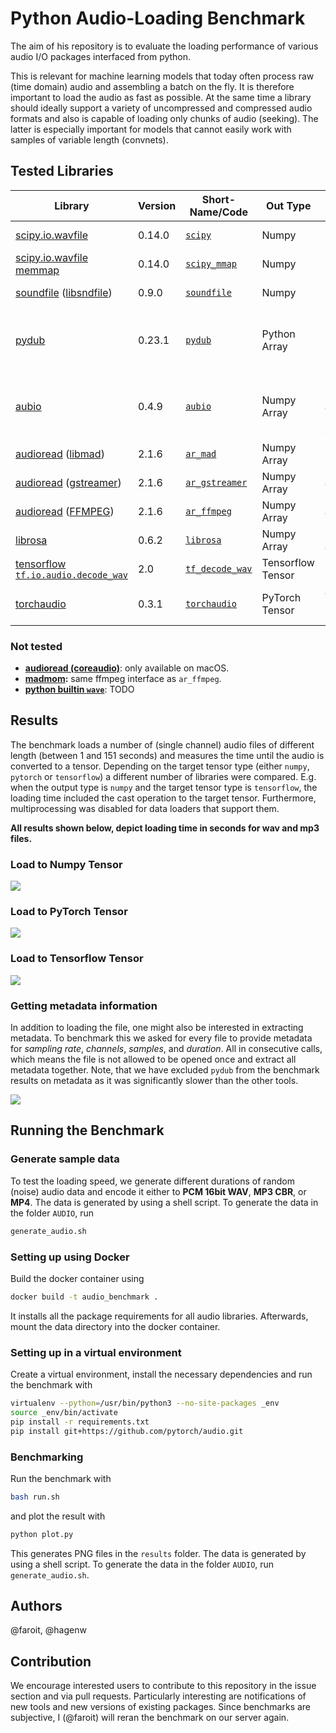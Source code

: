 # Python Audio-Loading Benchmark

The aim of his repository is to evaluate the loading performance of various audio I/O packages interfaced from python.

This is relevant for machine learning models that today often process raw (time domain) audio and assembling a batch on the fly. It is therefore important to load the audio as fast as possible. At the same time a library should ideally support a variety of uncompressed and compressed audio formats and also is capable of loading only chunks of audio (seeking). The latter is especially important for models that cannot easily work with samples of variable length (convnets).

## Tested Libraries 

| Library                 | Version | Short-Name/Code       | Out Type          | Supported codecs  | Excerpts/Seeking |
|-------------------------|---------|-----------------------|-------------------|-------------------| -----------------|
| [scipy.io.wavfile](https://docs.scipy.org/doc/scipy-0.14.0/reference/generated/scipy.io.wavfile.read.html#scipy.io.wavfile.read) | 0.14.0 | [`scipy`](https://github.com/faroit/python_audio_loading_benchmark/blob/master/loaders.py#L55)       | Numpy      | PCM (only 16 bit)   | ❌        |
| [scipy.io.wavfile memmap](https://docs.scipy.org/doc/scipy-0.14.0/reference/generated/scipy.io.wavfile.read.html#scipy.io.wavfile.read) | 0.14.0 | [`scipy_mmap`](https://github.com/faroit/python_audio_loading_benchmark/blob/master/loaders.py#L61)  | Numpy      | PCM (only 16 bit)   | ✅        |
| [soundfile](https://pysoundfile.readthedocs.io/en/0.9.0/) ([libsndfile](http://www.mega-nerd.com/libsndfile/)) | 0.9.0 | [`soundfile`](https://github.com/faroit/python_audio_loading_benchmark/blob/master/loaders.py#L50)   | Numpy | PCM, Ogg, Flac | ✅             |
| [pydub](https://github.com/jiaaro/pydub) | 0.23.1 | [`pydub`](https://github.com/faroit/python_audio_loading_benchmark/blob/master/loaders.py#L97) | Python Array |  PCM, MP3, OGG or other FFMPEG/libav supported codec | ❌ |
| [aubio](https://github.com/aubio/aubio) | 0.4.9 | [`aubio`](https://github.com/faroit/python_audio_loading_benchmark/blob/master/loaders.py#L32) | Numpy Array | PCM, MP3, OGG or other avconv supported code |  ✅ |
| [audioread](https://github.com/beetbox/audioread) ([libmad](https://www.underbit.com/products/mad/))  | 2.1.6 | [`ar_mad`](https://github.com/faroit/python_audio_loading_benchmark/blob/master/loaders.py#L77) | Numpy Array | FFMPEG | ❌ |
| [audioread](https://github.com/beetbox/audioread) ([gstreamer](https://gstreamer.freedesktop.org/)) |2.1.6 | [`ar_gstreamer`](https://github.com/faroit/python_audio_loading_benchmark/blob/master/loaders.py#L67) | Numpy Array | all of FFMPEG | ❌ |
| [audioread](https://github.com/beetbox/audioread) ([FFMPEG](https://www.ffmpeg.org/)) | 2.1.6 | [`ar_ffmpeg`](https://github.com/faroit/python_audio_loading_benchmark/blob/master/loaders.py#L87) | Numpy Array | all of FFMPEG | ❌ |
| [librosa](https://librosa.github.io/)  | 0.6.2 | [`librosa`](https://github.com/faroit/python_audio_loading_benchmark/blob/master/loaders.py#L104) | Numpy Array | relies on audioread |  ✅ |
| [tensorflow `tf.io.audio.decode_wav`](https://www.tensorflow.org/api_docs/python/tf/contrib/ffmpeg/decode_audio) | 2.0 | [`tf_decode_wav`](https://github.com/faroit/python_audio_loading_benchmark/blob/master/loaders.py#L22) | Tensorflow Tensor | PCM (only 16 bit) |  ❌ |
| [torchaudio](https://github.com/pytorch/audio) | 0.3.1 | [`torchaudio`](https://github.com/faroit/python_audio_loading_benchmark/blob/master/loaders.py#L45) | PyTorch Tensor | all codecs supported by Sox |  ✅ |

### Not tested

* __[audioread (coreaudio)](https://github.com/beetbox/audioread/blob/master/audioread/macca.py)__: only available on macOS.
* __[madmom](https://github.com/CPJKU/madmom):__ same ffmpeg interface as `ar_ffmpeg`.
* __[python builtin `wave`](https://docs.python.org/3.7/library/wave.html)__: TODO

## Results

The benchmark loads a number of (single channel) audio files of different length (between 1 and 151 seconds) and measures the time until the audio is converted to a tensor. Depending on the target tensor type (either `numpy`, `pytorch` or `tensorflow`) a different number of libraries were compared. E.g. when the output type is `numpy` and the target tensor type is `tensorflow`, the loading time included the cast operation to the target tensor. Furthermore, multiprocessing was disabled for data loaders that support them.

__All results shown below, depict loading time __in seconds__ for wav and mp3 files.__

### Load to Numpy Tensor

![](results/benchmark_np.png)

### Load to PyTorch Tensor

![](results/benchmark_pytorch.png)

### Load to Tensorflow Tensor

![](results/benchmark_tf.png)

### Getting metadata information

In addition to loading the file, one might also be interested in extracting
metadata. To benchmark this we asked for every file to provide metadata for
*sampling rate*, *channels*, *samples*, and *duration*. All in consecutive
calls, which means the file is not allowed to be opened once and extract all
metadata together. Note, that we have excluded `pydub` from the benchmark
results on metadata as it was significantly slower than the other tools.

![](results/benchmark_metadata.png)

## Running the Benchmark

### Generate sample data

To test the loading speed, we generate different durations of random (noise) audio data and encode it either to __PCM 16bit WAV__, __MP3 CBR__, or __MP4__.
The data is generated by using a shell script. To generate the data in the folder `AUDIO`, run
```bash
generate_audio.sh
```

### Setting up using Docker

Build the docker container using
```bash
docker build -t audio_benchmark .
```
It installs all the package requirements for all audio libraries.
Afterwards, mount the data directory into the docker container.

### Setting up in a virtual environment

Create a virtual environment, install the necessary dependencies and run the
benchmark with
```bash
virtualenv --python=/usr/bin/python3 --no-site-packages _env
source _env/bin/activate
pip install -r requirements.txt
pip install git+https://github.com/pytorch/audio.git
```

### Benchmarking

Run the benchmark with
```bash
bash run.sh
```
and plot the result with
```bash
python plot.py
```
This generates PNG files in the `results` folder.
The data is generated by using a shell script. To generate the data in the folder `AUDIO`, run `generate_audio.sh`.

## Authors

@faroit, @hagenw

## Contribution

We encourage interested users to contribute to this repository in the issue section and via pull requests. Particularly interesting are notifications of new tools and new versions of existing packages. Since benchmarks are subjective, I (@faroit) will reran the benchmark on our server again.